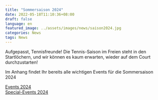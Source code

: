 ```yaml
---
title: "Sommersaison 2024"
date: 2022-05-18T11:10:36+08:00
draft: false
language: en
featured_image: ../assets/images/news/saison2024.jpg
categories: News
tags: News
---
```



Aufgepasst, Tennisfreunde! Die Tennis-Saison im Freien steht in den Startlöchern, und wir können es kaum erwarten, wieder auf dem Court durchzustarten!

Im Anhang findet Ihr bereits alle wichtigen Events für die Sommersaison 2024

<div>
    <div><a href="/pdf/Events-2024.html">Events 2024</a></div>
    <div><a href="/pdf/Special-Events-2024.html">Special-Events 2024</a></div>
</div>